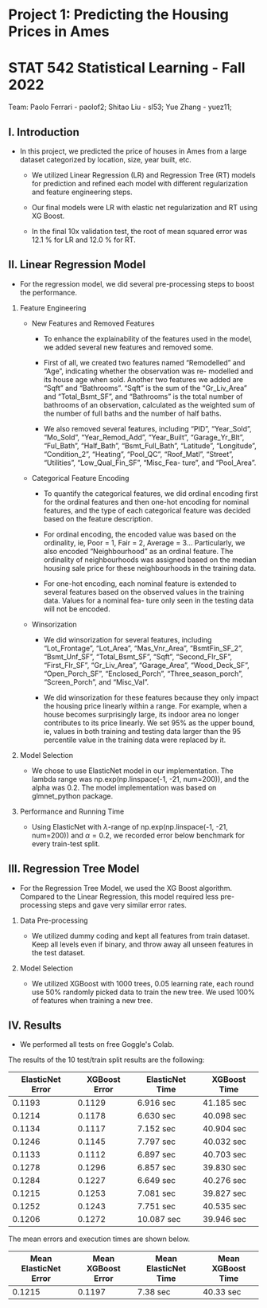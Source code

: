 # Project 1: Predicting the Housing Prices in Ames
# STAT 542 Statistical Learning - Fall 2022

Team:
Paolo Ferrari - paolof2; 
Shitao Liu - sl53; 
Yue Zhang - yuez11;


## I. Introduction

- In this project, we predicted the price of houses in Ames from a large dataset categorized by location, size, year built, etc.

    - We utilized Linear Regression (LR) and Regression Tree (RT) models for prediction and refined each model with different regularization and feature engineering steps.

    - Our final models were LR with elastic net regularization and RT using XG Boost.

    - In the final 10x validation test, the root of mean squared error was 12.1 % for LR and 12.0 % for RT.


## II. Linear Regression Model

- For the regression model, we did several pre-processing steps to boost the performance.

1. Feature Engineering

    - New Features and Removed Features

        - To enhance the explainability of the features used in the model, we added several new features and removed some.

        - First of all, we created two features named “Remodelled” and “Age”, indicating whether the observation was re- modelled and its house age when sold. Another two features we added are “Sqft” and “Bathrooms”. “Sqft” is the sum of the “Gr_Liv_Area” and “Total_Bsmt_SF”, and “Bathrooms” is the total number of bathrooms of an observation, calculated as the weighted sum of the number of full baths and the number of half baths.

        - We also removed several features, including “PID”, “Year_Sold”, “Mo_Sold”, “Year_Remod_Add”, “Year_Built”, “Garage_Yr_Blt”, “Ful_Bath”, “Half_Bath”, “Bsmt_Full_Bath”, “Latitude”, “Longitude”, “Condition_2”, “Heating”, “Pool_QC”, “Roof_Matl”, “Street”, “Utilities”, “Low_Qual_Fin_SF”, “Misc_Fea- ture”, and “Pool_Area”.

    - Categorical Feature Encoding
        - To quantify the categorical features, we did ordinal encoding first for the ordinal features and then one-hot encoding for nominal features, and the type of each categorical feature was decided based on the feature description.

        - For ordinal encoding, the encoded value was based on the ordinality, ie, Poor = 1, Fair = 2, Average = 3... Particularly, we also encoded “Neighbourhood” as an ordinal feature. The ordinality of neighbourhoods was assigned based on the median housing sale price for these neighbourhoods in the training data.

        - For one-hot encoding, each nominal feature is extended to several features based on the observed values in the training data. Values for a nominal fea- ture only seen in the testing data will not be encoded.

    - Winsorization
        - We did winsorization for several features, including “Lot_Frontage”, “Lot_Area”, “Mas_Vnr_Area”, “BsmtFin_SF_2”, “Bsmt_Unf_SF”, “Total_Bsmt_SF”, “Sqft”, “Second_Flr_SF”, “First_Flr_SF”, “Gr_Liv_Area”, “Garage_Area”, “Wood_Deck_SF”, “Open_Porch_SF”, “Enclosed_Porch”, “Three_season_porch”, “Screen_Porch”, and “Misc_Val”.

        - We did winsorization for these features because they only impact the housing price linearly within a range. For example, when a house becomes surprisingly large, its indoor area no longer contributes to its price linearly. We set 95% as the upper bound, ie, values in both training and testing data larger than the 95 percentile value in the training data were replaced by it.

2. Model Selection

    - We chose to use ElasticNet model in our implementation. The lambda range was np.exp(np.linspace(-1, -21, num=200)), and the alpha was 0.2. The model implementation was based on glmnet_python package.

3. Performance and Running Time

    - Using ElasticNet with $\lambda$-range of np.exp(np.linspace(-1, -21, num=200)) and $\alpha=0.2$, we recorded error below benchmark for every train-test split.


## III. Regression Tree Model

- For the Regression Tree Model, we used the XG Boost algorithm. Compared to the Linear Regression, this model required less pre-processing steps and gave very similar error rates.

1. Data Pre-processing
    - We utilized dummy coding and kept all features from train dataset. Keep all levels even if binary, and throw away all unseen features in the test dataset.

2. Model Selection
   - We utilized XGBoost with 1000 trees, 0.05 learning rate, each round use 50% randomly picked data to train the new tree. We used 100% of features when training a new tree.


## IV. Results

- We performed all tests on free Goggle's Colab.

The results of the 10 test/train split results are the following:

| ElasticNet Error | XGBoost Error | ElasticNet Time | XGBoost Time |
| ---------- | ------ | --------- | ------ |
|      0.1193      |     0.1129    |    6.916 sec    |   41.185 sec |
|      0.1214      |     0.1178    |    6.630 sec    |   40.098 sec |
|      0.1134      |     0.1117    |    7.152 sec    |   40.904 sec |
|      0.1246      |     0.1145    |    7.797 sec    |   40.032 sec |
|      0.1133      |     0.1112    |    6.897 sec    |   40.703 sec |
|      0.1278      |     0.1296    |    6.857 sec    |   39.830 sec |
|      0.1284      |     0.1227    |    6.649 sec    |   40.276 sec |
|      0.1215      |     0.1253    |    7.081 sec    |   39.827 sec |
|      0.1252      |     0.1243    |    7.751 sec    |   40.535 sec |
|      0.1206      |     0.1272    |    10.087 sec   |   39.946 sec |


The mean errors and execution times are shown below.

| Mean ElasticNet Error | Mean XGBoost Error | Mean ElasticNet Time | Mean XGBoost Time |
| -------- | ------------ | --------------- | --------- |
|          0.1215       |        0.1197      |       7.38 sec       |     40.33 sec     |
